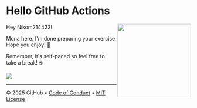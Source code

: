 # Hello GitHub Actions

<img src="https://octodex.github.com/images/Professortocat_v2.png" align="right" height="200px" />

Hey Nikom214422!

Mona here. I'm done preparing your exercise. Hope you enjoy! 💚

Remember, it's self-paced so feel free to take a break! ☕️

[![](https://img.shields.io/badge/Go%20to%20Exercise-%E2%86%92-1f883d?style=for-the-badge&logo=github&labelColor=197935)](https://github.com/Nikom214422/skills-hello-gi0x55611F7523551dAffc1cE33daF0B60a67c218575thub-actions/issues/1)

---

&copy; 2025 GitHub &bull; [Code of Conduct](https://www.contributor-covenant.org/version/2/1/code_of_conduct/code_of_conduct.md) &bull; [MIT License](https://gh.io/mit)

